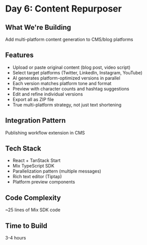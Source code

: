 # Day 6: Content Repurposer

## What We're Building
Add multi-platform content generation to CMS/blog platforms

## Features
- Upload or paste original content (blog post, video script)
- Select target platforms (Twitter, LinkedIn, Instagram, YouTube)
- AI generates platform-optimized versions in parallel
- Each version matches platform tone and format
- Preview with character counts and hashtag suggestions
- Edit and refine individual versions
- Export all as ZIP file
- True multi-platform strategy, not just text shortening

## Integration Pattern
Publishing workflow extension in CMS

## Tech Stack
- React + TanStack Start
- Mix TypeScript SDK
- Parallelization pattern (multiple messages)
- Rich text editor (Tiptap)
- Platform preview components

## Code Complexity
~25 lines of Mix SDK code

## Time to Build
3-4 hours
